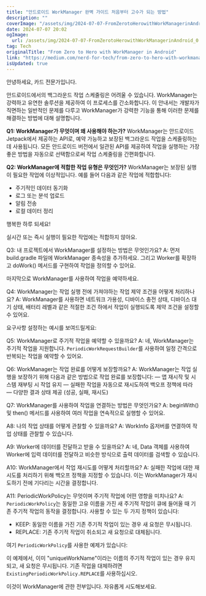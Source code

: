 ```yaml
---
title: "안드로이드 WorkManager 완벽 가이드 처음부터 고수가 되는 방법"
description: ""
coverImage: "/assets/img/2024-07-07-FromZerotoHerowithWorkManagerinAndroid_0.png"
date: 2024-07-07 20:02
ogImage:
  url: /assets/img/2024-07-07-FromZerotoHerowithWorkManagerinAndroid_0.png
tag: Tech
originalTitle: "From Zero to Hero with WorkManager in Android"
link: "https://medium.com/nerd-for-tech/from-zero-to-hero-with-workmanager-in-android-22cf6a185791"
isUpdated: true
---
```


안녕하세요, 카드 전문가입니다.

안드로이드에서의 백그라운드 작업 스케줄링은 어려울 수 있습니다. WorkManager는 강력하고 유연한 솔루션을 제공하여 이 프로세스를 간소화합니다. 이 안내서는 개발자가 직면하는 일반적인 문제를 다루고 WorkManager가 강력한 기능을 통해 이러한 문제를 해결하는 방법에 대해 설명합니다.

**Q1: WorkManager가 무엇이며 왜 사용해야 하는가?**
WorkManager는 안드로이드 Jetpack에서 제공하는 API로, 예약 가능하고 보장된 백그라운드 작업을 스케줄링하는 데 사용됩니다. 모든 안드로이드 버전에서 일관된 API를 제공하여 작업을 실행하는 가장 좋은 방법을 자동으로 선택함으로써 작업 스케줄링을 간편화합니다.

**Q2: WorkManager에 적합한 작업 유형은 무엇인가?**
WorkManager는 보장된 실행이 필요한 작업에 이상적입니다. 예를 들어 다음과 같은 작업에 적합합니다:

- 주기적인 데이터 동기화
- 로그 또는 분석 업로드
- 알림 전송
- 로컬 데이터 정리

행복한 하루 되세요!

<div class="content-ad"></div>

실시간 또는 즉시 실행이 필요한 작업에는 적합하지 않아요.

Q3: 내 프로젝트에서 WorkManager를 설정하는 방법은 무엇인가요?
A: 먼저 build.gradle 파일에 WorkManager 종속성을 추가하세요. 그리고 Worker를 확장하고 doWork() 메서드를 구현하여 작업을 정의할 수 있어요.

마지막으로 WorkManager를 사용하여 작업을 예약하세요.

Q4: WorkManager는 작업 실행 전에 가져야하는 작업 제약 조건을 어떻게 처리하나요?
A: WorkManager를 사용하면 네트워크 가용성, 디바이스 충전 상태, 디바이스 대기 상태, 배터리 레벨과 같은 적절한 조건 하에서 작업이 실행되도록 제약 조건을 설정할 수 있어요.

<div class="content-ad"></div>

요구사항 설정하는 예시를 보여드릴게요:

Q5: WorkManager로 주기적 작업을 예약할 수 있을까요?
A: 네, WorkManager는 주기적 작업을 지원합니다. `PeriodicWorkRequestBuilder`를 사용하여 일정 간격으로 반복되는 작업을 예약할 수 있어요.

Q6: WorkManager는 작업 완료를 어떻게 보장할까요?
A: WorkManager는 작업 실행을 보장하기 위해 다음과 같은 방법으로 작업 완료를 보장합니다:
— 앱 재시작 및 시스템 재부팅 시 작업 유지
— 실패한 작업을 자동으로 재시도하여 백오프 정책에 따라
— 다양한 결과 상태 제공 (성공, 실패, 재시도)

Q7: WorkManager를 사용하여 작업을 연결하는 방법은 무엇인가요?
A: beginWith() 및 then() 메서드를 사용하여 여러 작업을 연속적으로 실행할 수 있어요.

<div class="content-ad"></div>

A8: 나의 작업 상태를 어떻게 관찰할 수 있을까요?
A: WorkInfo 옵저버를 연결하여 작업 상태를 관찰할 수 있습니다.

A9: Worker에 데이터를 전달하고 받을 수 있을까요?
A: 네, Data 객체를 사용하여 Worker에 입력 데이터를 전달하고 비슷한 방식으로 출력 데이터를 검색할 수 있습니다.

A10: WorkManager에서 작업 재시도를 어떻게 처리할까요?
A: 실패한 작업에 대한 재시도를 처리하기 위해 백오프 정책을 지정할 수 있습니다. 이는 WorkManager가 재시도하기 전에 기다리는 시간을 결정합니다.

A11: PeriodicWorkPolicy는 무엇이며 주기적 작업에 어떤 영향을 미치나요?
A: `PeriodicWorkPolicy`는 동일한 고유 이름을 가진 새 주기적 작업이 큐에 들어올 때 기존 주기적 작업의 동작을 결정합니다. 사용할 수 있는 두 가지 정책이 있습니다:

- KEEP: 동일한 이름을 가진 기존 주기적 작업이 있는 경우 새 요청은 무시됩니다.
- REPLACE: 기존 주기적 작업이 취소되고 새 요청으로 대체됩니다.

<div class="content-ad"></div>

여기 `PeriodicWorkPolicy`를 사용한 예제가 있습니다:

이 예제에서, 이미 "uniqueWorkName"이라는 이름의 주기적 작업이 있는 경우 유지되고, 새 요청은 무시됩니다. 기존 작업을 대체하려면 `ExistingPeriodicWorkPolicy.REPLACE`를 사용하십시오.

이것이 WorkManager에 관한 전부입니다. 자유롭게 시도해보세요.
